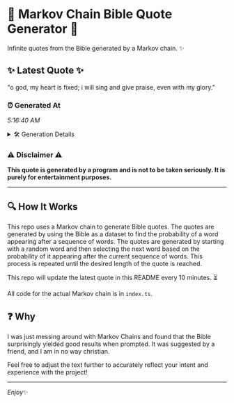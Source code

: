 # 📖 Markov Chain Bible Quote Generator 📖

Infinite quotes from the Bible generated by a Markov chain. ✨

## ✨ Latest Quote ✨
"o god, my heart is fixed; i will sing and give praise, even with my glory."

### ⏰ Generated At
*5:16:40 AM*

<details>
    <summary>🛠️ Generation Details</summary>
    <p>
        <strong>🌱 Seed:</strong> o<br>
        <strong>🔄 Iterations:</strong> 15<br>
        <strong>📜 Context History:</strong><br>[ o ]: god,<br>[ o, god, ]: my<br>[ o, god,, my ]: heart<br>[ o, god,, my, heart ]: is<br>[ o, god,, my, heart, is ]: fixed;<br>[ o, god,, my, heart, is, fixed; ]: i<br>[ god,, my, heart, is, fixed;, i ]: will<br>[ my, heart, is, fixed;, i, will ]: sing<br>[ heart, is, fixed;, i, will, sing ]: and<br>[ is, fixed;, i, will, sing, and ]: give<br>[ fixed;, i, will, sing, and, give ]: praise,<br>[ i, will, sing, and, give, praise, ]: even<br>[ will, sing, and, give, praise,, even ]: with<br>[ sing, and, give, praise,, even, with ]: my<br>[ and, give, praise,, even, with, my ]: glory.<br>
    </p>
</details>

### ⚠️ Disclaimer ⚠️
**This quote is generated by a program and is not to be taken seriously. It is purely for entertainment purposes.**

---

## 🔍 How It Works

This repo uses a Markov chain to generate Bible quotes. The quotes are generated by using the Bible as a dataset to find the probability of a word appearing after a sequence of words. The quotes are generated by starting with a random word and then selecting the next word based on the probability of it appearing after the current sequence of words. This process is repeated until the desired length of the quote is reached.

This repo will update the latest quote in this README every 10 minutes. ⏳

All code for the actual Markov chain is in `index.ts`.

## ❓ Why

I was just messing around with Markov Chains and found that the Bible surprisingly yielded good results when prompted. 
It was suggested by a friend, and I am in no way christian.

Feel free to adjust the text further to accurately reflect your intent and experience with the project!

---

*Enjoy*✨
